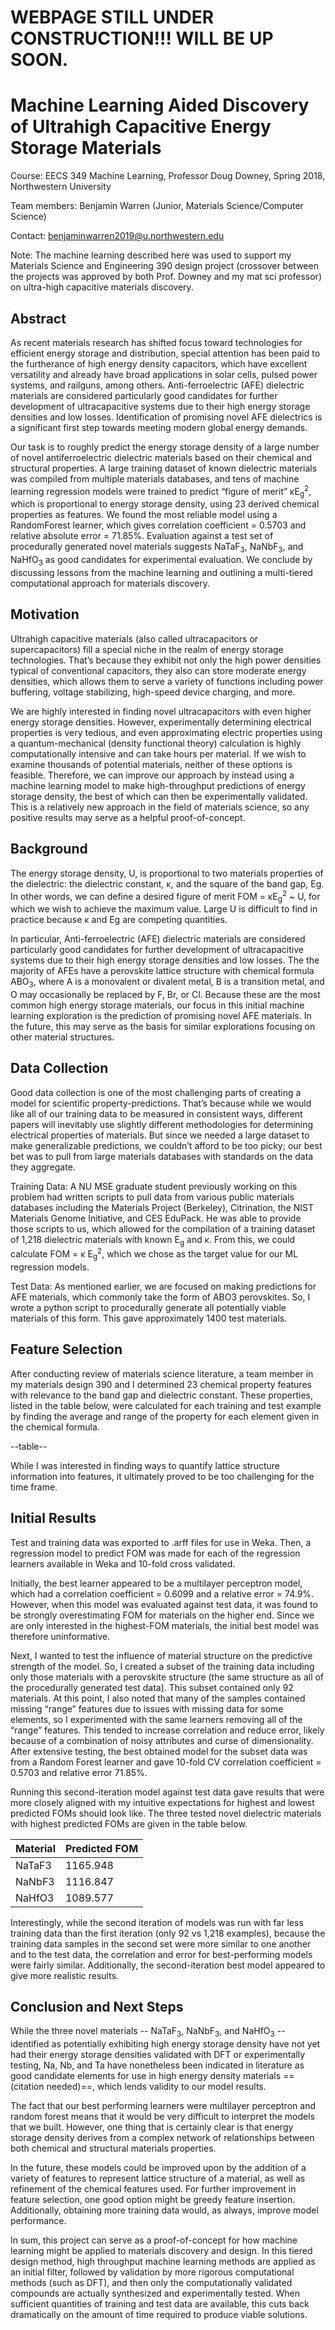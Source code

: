 # WEBPAGE STILL UNDER CONSTRUCTION!!! WILL BE UP SOON. 
# Machine Learning Aided Discovery of Ultrahigh Capacitive Energy Storage Materials

Course: EECS 349 Machine Learning, Professor Doug Downey, Spring 2018, Northwestern University

Team members: Benjamin Warren (Junior, Materials Science/Computer Science)

Contact: benjaminwarren2019@u.northwestern.edu

Note: The machine learning described here was used to support my Materials Science and Engineering 390 design project (crossover between the projects was approved by both Prof. Downey and my mat sci professor) on ultra-high capacitive materials discovery.

## Abstract
As recent materials research has shifted focus toward technologies for efficient energy storage and distribution, special attention has been paid to the furtherance of high energy density capacitors, which have excellent versatility and already have broad applications in solar cells, pulsed power systems, and railguns, among others. Anti-ferroelectric (AFE) dielectric materials are considered particularly good candidates for further development of ultracapacitive systems due to their high energy storage densities and low losses. Identification of promising novel AFE dielectrics is a significant first step towards meeting modern global energy demands.

Our task is to roughly predict the energy storage density of a large number of novel antiferroelectric dielectric materials based on their chemical and structural properties. A large training dataset of known dielectric materials was compiled from multiple materials databases, and tens of machine learning regression models were trained to predict “figure of merit” κE<sub>g</sub><sup>2</sup>, which is proportional to energy storage density, using 23 derived chemical properties as features. We found the most reliable model using a RandomForest learner, which gives correlation coefficient = 0.5703 and relative absolute error = 71.85%. Evaluation against a test set of procedurally generated novel materials suggests NaTaF<sub>3</sub>, NaNbF<sub>3</sub>, and NaHfO<sub>3</sub> as good candidates for experimental evaluation. We conclude by discussing lessons from the machine learning and outlining a multi-tiered computational approach for materials discovery. 


## Motivation
Ultrahigh capacitive materials (also called ultracapacitors or supercapacitors) fill a special niche in the realm of energy storage technologies. That’s because they exhibit not only the high power densities typical of conventional capacitors, they also can store moderate energy densities, which allows them to serve a variety of functions including power buffering, voltage stabilizing, high-speed device charging, and more.

We are highly interested in finding novel ultracapacitors with even higher energy storage densities. However, experimentally determining electrical properties is very tedious, and even approximating electric properties using a quantum-mechanical (density functional theory) calculation is highly computationally intensive and can take hours per material. If we wish to examine thousands of potential materials, neither of these options is feasible. Therefore, we can improve our approach by instead using a machine learning model to make high-throughput predictions of energy storage density, the best of which can then be experimentally validated. This is a relatively new approach in the field of materials science, so any positive results may serve as a helpful proof-of-concept.

## Background
The energy storage density, U, is proportional to two materials properties of the dielectric: the dielectric constant, κ, and the square of the band gap, Eg. In other words, we can define a desired figure of merit FOM = κE<sub>g</sub><sup>2</sup> ~ U, for which we wish to achieve the maximum value. Large U is difficult to find in practice because κ and Eg are competing quantities.

In particular, Anti-ferroelectric (AFE) dielectric materials are considered particularly good candidates for further development of ultracapacitive systems due to their high energy storage densities and low losses. The the majority of AFEs have a perovskite lattice structure with chemical formula ABO<sub>3</sub>, where A is a monovalent or divalent metal, B is a transition metal, and O may occasionally be replaced by F, Br, or Cl. Because these are the most common high energy storage materials, our focus in this initial machine learning exploration is the prediction of promising novel AFE materials. In the future, this may serve as the basis for similar explorations focusing on other material structures.

## Data Collection
Good data collection is one of the most challenging parts of creating a model for scientific property-predictions. That’s because while we would like all of our training data to be measured in consistent ways, different papers will inevitably use slightly different methodologies for determining electrical properties of materials. But since we needed a large dataset to make generalizable predictions, we couldn’t afford to be too picky; our best bet was to pull from large materials databases with standards on the data they aggregate. 

Training Data: A NU MSE graduate student previously working on this problem had written scripts to pull data from various public materials databases including the Materials Project (Berkeley), Citrination, the NIST Materials Genome Initiative, and CES EduPack. He was able to provide those scripts to us, which allowed for the compilation of a training dataset of 1,218 dielectric materials with known E<sub>g</sub> and κ. From this, we could calculate FOM = κ E<sub>g</sub><sup>2</sup>, which we chose as the target value for our ML regression models.

Test Data: As mentioned earlier, we are focused on making predictions for AFE materials, which commonly take the form of ABO3 perovskites. So, I wrote a python script to procedurally generate all potentially viable materials of this form. This gave approximately 1400 test materials.

## Feature Selection
After conducting review of materials science literature, a team member in my materials design 390 and I determined 23 chemical property features with relevance to the band gap and dielectric constant. These properties, listed in the table below, were calculated for each training and test example by finding the average and range of the property for each element given in the chemical formula.

--table--

While I was interested in finding ways to quantify lattice structure information into features, it ultimately proved to be too challenging for the time frame.

## Initial Results
Test and training data was exported to .arff files for use in Weka. Then, a regression model to predict FOM was made for each of the regression learners available in Weka and 10-fold cross validated. 

Initially, the best learner appeared to be a multilayer perceptron model, which had a correlation coefficient = 0.6099 and a relative error = 74.9%. However, when this model was evaluated against test data, it was found to be strongly overestimating FOM for materials on the higher end. Since we are only interested in the highest-FOM materials, the initial best model was therefore uninformative. 

Next, I wanted to test the influence of material structure on the predictive strength of the model. So, I created a subset of the training data including only those materials with a perovskite structure (the same structure as all of the procedurally generated test data). This subset contained only 92 materials. At this point, I also noted that many of the samples contained missing “range” features due to issues with missing data for some elements, so I experimented with the same learners removing all of the “range” features. This tended to increase correlation and reduce error, likely because of a combination of noisy attributes and curse of dimensionality. After extensive testing, the best obtained model for the subset data was from a Random Forest learner and gave 10-fold CV correlation coefficient = 0.5703 and relative error 71.85%. 

Running this second-iteration model against test data gave results that were more closely aligned with my intuitive expectations for highest and lowest predicted FOMs should look like. The three tested novel dielectric materials with highest predicted FOMs are given in the table below. 

| Material | Predicted FOM |
|----------|---------------|
| NaTaF3   | 1165.948      |
| NaNbF3   | 1116.847      |
| NaHfO3   | 1089.577      |

Interestingly, while the second iteration of models was run with far less training data than the first iteration (only 92 vs 1,218 examples), because the training data samples in the second set were more similar to one another and to the test data, the correlation and error for best-performing models were fairly similar. Additionally, the second-iteration best model appeared to give more realistic results. 

## Conclusion and Next Steps
While the three novel materials -- NaTaF<sub>3</sub>,  NaNbF<sub>3</sub>, and NaHfO<sub>3</sub> -- identified as potentially exhibiting high energy storage density have not yet had their energy storage densities validated with DFT or experimentally testing, Na, Nb, and Ta have nonetheless been indicated in literature as good candidate elements for use in high energy density materials ==(citation needed)==, which lends validity to our model results.

The fact that our best performing learners were multilayer perceptron and random forest means that it would be very difficult to interpret the models that we built. However, one thing that is certainly clear is that energy storage density derives from a complex network of relationships between both chemical and structural materials properties.

In the future, these models could be improved upon by the addition of a variety of features to represent lattice structure of a material, as well as refinement of the chemical features used. For further improvement in feature selection, one good option might be greedy feature insertion. Additionally, obtaining more training data would, as always, improve model performance. 

In sum, this project can serve as a proof-of-concept for how machine learning might be applied to materials discovery and design. In this tiered design method, high throughput machine learning methods are applied as an initial filter, followed by validation by more rigorous computational methods (such as DFT), and then only the computationally validated compounds are actually synthesized and experimentally tested. When sufficient quantities of training and test data are available, this cuts back dramatically on the amount of time required to produce viable solutions.
